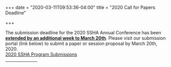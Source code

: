 +++
date = "2020-03-11T09:53:36-04:00"
title = "2020 Call for Papers Deadline"

+++

The submission deadline for the 2020 SSHA Annual Conference has been **<u>extended by an additional week to March 20th</u>**. Please visit our submission portal (link below) to submit a paper or session proposal by March 20th, 2020.<br />
<a href="http://ssha2020.ssha.org/" target="_blank">2020 SSHA Program Submissions</a>
<br /><hr width="100">